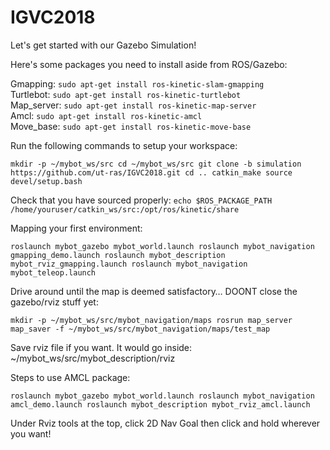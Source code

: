 # IGVC2018
Let's get started with our Gazebo Simulation!

Here's some packages you need to install aside from ROS/Gazebo:

Gmapping: ```sudo apt-get install ros-kinetic-slam-gmapping```\
Turtlebot: ```sudo apt-get install ros-kinetic-turtlebot```\
Map_server: ```sudo apt-get install ros-kinetic-map-server```\
Amcl: ```sudo apt-get install ros-kinetic-amcl```\
Move_base: ```sudo apt-get install ros-kinetic-move-base```

Run the following commands to setup your workspace:

``mkdir -p ~/mybot_ws/src
cd ~/mybot_ws/src
git clone -b simulation https://github.com/ut-ras/IGVC2018.git
cd ..
catkin_make
source devel/setup.bash``

Check that you have sourced properly:
```echo $ROS_PACKAGE_PATH /home/youruser/catkin_ws/src:/opt/ros/kinetic/share```

Mapping your first environment:

``roslaunch mybot_gazebo mybot_world.launch
roslaunch mybot_navigation gmapping_demo.launch
roslaunch mybot_description mybot_rviz_gmapping.launch
roslaunch mybot_navigation mybot_teleop.launch``

Drive around until the map is deemed satisfactory…
DOONT close the gazebo/rviz stuff yet:

``mkdir -p ~/mybot_ws/src/mybot_navigation/maps
rosrun map_server map_saver -f ~/mybot_ws/src/mybot_navigation/maps/test_map``

Save rviz file if you want.
It would go inside: ~/mybot_ws/src/mybot_description/rviz

Steps to use AMCL package:

``roslaunch mybot_gazebo mybot_world.launch
roslaunch mybot_navigation amcl_demo.launch
roslaunch mybot_description mybot_rviz_amcl.launch``

Under Rviz tools at the top, click 2D Nav Goal then click and hold wherever you want!

